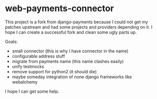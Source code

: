 web-payments-connector
===============

This project is a fork from django-payments because I could not get my patches upstream and had
some projects and providers depending on it.
I hope I can create a successful fork and clean some ugly parts up.

Goals:
* small connector (this is why I have connector in the name)
* configurable address stuff
* migrate from payments name (this name clashes easily)
* unify testmocks
* remove support for python2 (it should die)
* maybe someday integration of none django frameworks like webalchemy

I hope I can get some help.
